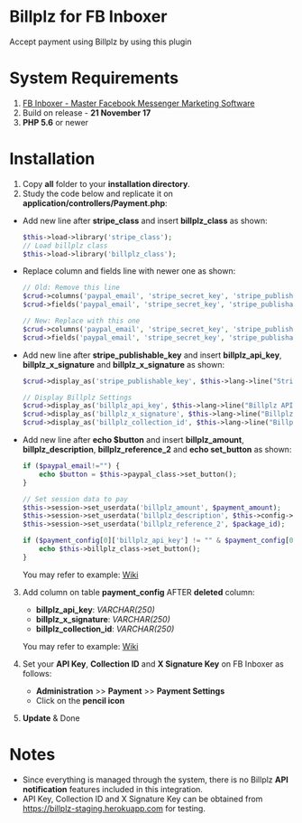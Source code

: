 # Billplz for FB Inboxer
Accept payment using Billplz by using this plugin

# System Requirements

1. [FB Inboxer - Master Facebook Messenger Marketing Software](https://codecanyon.net/item/fb-inboxer-master-facebook-messenger-marketing-software/19578006?s_rank=1)
2. Build on release - **21 November 17**
3. **PHP 5.6** or newer

# Installation

1. Copy **all** folder to your  **installation directory**.
2. Study the code below and replicate it on **application/controllers/Payment.php**:
- Add new line after **stripe_class** and insert **billplz_class** as shown:
    ```php
    $this->load->library('stripe_class');
    // Load billplz class
    $this->load->library('billplz_class');
    ```
- Replace column and fields line with newer one as shown:

    ```php
    // Old: Remove this line
    $crud->columns('paypal_email', 'stripe_secret_key', 'stripe_publishable_key', 'currency');
    $crud->fields('paypal_email', 'stripe_secret_key', 'stripe_publishable_key', 'currency');

    // New: Replace with this one
    $crud->columns('paypal_email', 'stripe_secret_key', 'stripe_publishable_key', 'currency', 'billplz_api_key', 'billplz_x_signature', 'billplz_collection_id');
    $crud->fields('paypal_email', 'stripe_secret_key', 'stripe_publishable_key', 'currency', 'billplz_api_key', 'billplz_x_signature', 'billplz_collection_id');
    ```
- Add new line after **stripe_publishable_key** and insert **billplz_api_key**, **billplz_x_signature** and **billplz_x_signature** as shown:
    ```php
    $crud->display_as('stripe_publishable_key', $this->lang->line("Stripe Publishable Key"));

    // Display Billplz Settings
    $crud->display_as('billplz_api_key', $this->lang->line("Billplz API Key"));
    $crud->display_as('billplz_x_signature', $this->lang->line("Billplz X Signature Key"));
    $crud->display_as('billplz_collection_id', $this->lang->line("Billplz Collection ID"));
    ```
- Add new line after **echo $button** and insert **billplz_amount**, **billplz_description**, **billplz_reference_2** and **echo set_button** as shown:
    ```php
    if ($paypal_email!="") {
        echo $button = $this->paypal_class->set_button();
    }

    // Set session data to pay
    $this->session->set_userdata('billplz_amount', $payment_amount);
    $this->session->set_userdata('billplz_description', $this->config->item("product_name")." : ".$package_name." (".$package_validity." days)");
    $this->session->set_userdata('billplz_reference_2', $package_id);

    if ($payment_config[0]['billplz_api_key'] != "" & $payment_config[0]['billplz_x_signature'] !=="") {
        echo $this->billplz_class->set_button();
    }
    ```
    You may refer to example: [Wiki](https://github.com/wzul/Billplz-for-FB-Inboxer/wiki/Example-code-for-Payment.php)
3. Add column on table **payment_config** AFTER **deleted** column:
    - **billplz_api_key**: _VARCHAR(250)_
    - **billplz_x_signature**: _VARCHAR(250)_
    - **billplz_collection_id**: _VARCHAR(250)_

    You may refer to example: [Wiki](https://github.com/wzul/Billplz-for-FB-Inboxer/wiki/Table-Structure:-payment_config)

4. Set your **API Key**, **Collection ID** and **X Signature Key** on FB Inboxer as follows:
    - **Administration** >> **Payment** >> **Payment Settings**
    - Click on the **pencil icon**
5. **Update** & Done

# Notes

* Since everything is managed through the system, there is no Billplz **API notification** features included in this integration.
* API Key, Collection ID and X Signature Key can be obtained from https://billplz-staging.herokuapp.com for testing.
